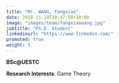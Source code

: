 ```yaml
---
title: "Mr. WANG, Fangxiao"
date: 2018-11-19T10:47:58+10:00
image: "images/team/fangxiaowang.jpg"
jobtitle: "Ph.D. Student"
linkedinurl: "https://www.linkedin.com/"
promoted: true
weight: 5
---
```

**BSc@UESTC**

**Research Interests**: Game Theory